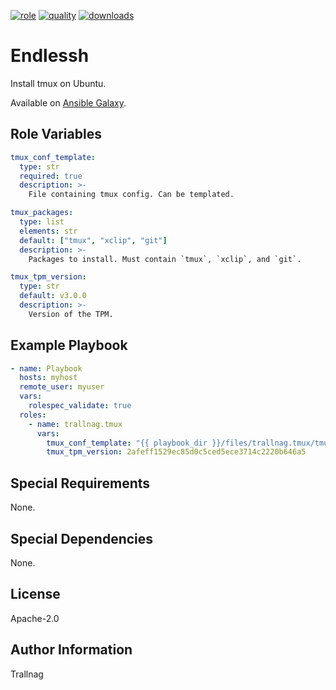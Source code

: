 [![role](https://img.shields.io/ansible/role/55379)](https://galaxy.ansible.com/trallnag/tmux)
[![quality](https://img.shields.io/ansible/quality/55379)](https://galaxy.ansible.com/trallnag/tmux)
[![downloads](https://img.shields.io/ansible/role/d/55379?label=downloads)](https://galaxy.ansible.com/trallnag/tmux)

# Endlessh

Install tmux on Ubuntu.

Available on [Ansible Galaxy](https://galaxy.ansible.com/trallnag/tmux).

## Role Variables

```yaml
tmux_conf_template:
  type: str
  required: true
  description: >-
    File containing tmux config. Can be templated.

tmux_packages:
  type: list
  elements: str
  default: ["tmux", "xclip", "git"]
  description: >-
    Packages to install. Must contain `tmux`, `xclip`, and `git`.

tmux_tpm_version:
  type: str
  default: v3.0.0
  description: >-
    Version of the TPM.
```

## Example Playbook

```yaml
- name: Playbook
  hosts: myhost
  remote_user: myuser
  vars:
    rolespec_validate: true
  roles:
    - name: trallnag.tmux
      vars:
        tmux_conf_template: "{{ playbook_dir }}/files/trallnag.tmux/tmux.conf"
        tmux_tpm_version: 2afeff1529ec85d0c5ced5ece3714c2220b646a5
```

## Special Requirements

None.

## Special Dependencies

None.

## License

Apache-2.0

## Author Information

Trallnag
